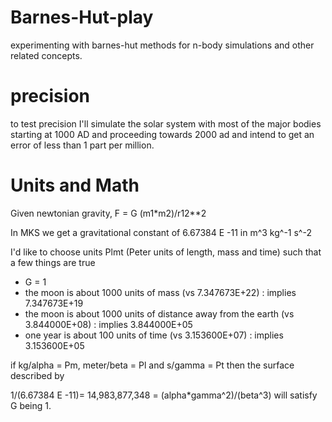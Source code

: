 # Barnes-Hut-play
experimenting with barnes-hut methods for n-body simulations and other related concepts.

# precision
to test precision I'll simulate the solar system with most of the major bodies starting at 1000 AD and proceeding towards 2000 ad and intend to get an error of less than 1 part per million.

# Units and Math
Given newtonian gravity, F = G (m1*m2)/r12**2

In MKS we get a gravitational constant of 6.67384 E -11 in m^3 kg^-1 s^-2

I'd like to choose units Plmt (Peter units of length, mass and time) such that a few things are true

* G = 1
* the moon is about 1000 units of mass (vs 7.347673E+22) : implies 7.347673E+19
* the moon is about 1000 units of distance away from the earth (vs 3.844000E+08) : implies 3.844000E+05
* one year is about 100 units of time (vs 3.153600E+07) : implies 3.153600E+05

if kg/alpha = Pm, meter/beta = Pl and s/gamma = Pt then the surface described by 

1/(6.67384 E -11)= 14,983,877,348 = (alpha*gamma^2)/(beta^3) will satisfy G being 1.